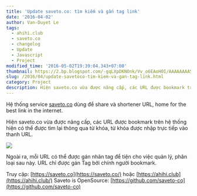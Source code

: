 ```yaml
---
title: 'Update saveto.co: tìm kiếm và gắn tag link'
date: '2016-04-02'
author: Van-Duyet Le
tags:
  - ahihi.club
  - saveto.co
  - changelog
  - Update
  - Javascript
  - Project
modified_time: '2016-05-02T19:39:04.343+07:00'
thumbnail: https://2.bp.blogspot.com/-gqLXpDKNOnk/Vv_o6EAoH0I/AAAAAAAASxY/C2y8cCEixf4y9WGaXLo9SFubx4zTqezLQ/s1600/Screenshot%2Bfrom%2B2016-04-02%2B22-39-31.png
slug: /2016/04/update-savetoco-tim-kiem-va-gan-tag-link.html
category: Project
description: Hiện saveto.co vừa được nâng cấp, các URL được bookmark trên hệ thống hiện có thể được tìm lại thông qua từ khóa, từ khóa được nhập trực tiếp vào thanh URL.
---
```


Hệ thống service [saveto.co](https://saveto.co/) dùng để share và shortener URL, home for the best link in the internet.

Hiện saveto.co vừa được nâng cấp, các URL được bookmark trên hệ thống hiện có thể được tìm lại thông qua từ khóa, từ khóa được nhập trực tiếp vào thanh URL.

[![](https://2.bp.blogspot.com/-gqLXpDKNOnk/Vv_o6EAoH0I/AAAAAAAASxY/C2y8cCEixf4y9WGaXLo9SFubx4zTqezLQ/s1600/Screenshot%2Bfrom%2B2016-04-02%2B22-39-31.png)](https://blog.duyet.net/2016/04/update-savetoco-tim-kiem-va-gan-tag-link.html)

Ngoài ra, mỗi URL có thể được gán nhãn tag để tiện cho việc quản lý, phân loại sau này. URL chỉ được gán Tag bởi chính người bookmark.

Truy cập: [https://saveto.co](https://saveto.co/) hoặc [https://ahihi.club](https://ahihi.club/)
Saveto is OpenSource: [https://github.com/saveto-co](https://github.com/saveto-co)
